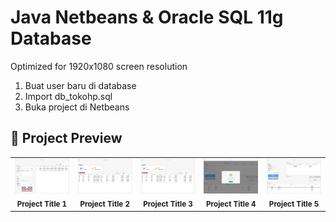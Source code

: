# Java Netbeans & Oracle SQL 11g Database

Optimized for 1920x1080 screen resolution

1. Buat user baru di database
2. Import db_tokohp.sql
3. Buka project di Netbeans

## 📌 Project Preview

<div align="center">

<table>
  <tr>
    <td align="center">
      <img src="https://raw.githubusercontent.com/aldnazr/netbeans-transaction/refs/heads/main/preview/1.png" alt="Project Screenshot" width="300" />
      <br/>
      <sub><b>Project Title 1</b></sub>
    </td>
    <td align="center">
      <img src="https://raw.githubusercontent.com/aldnazr/netbeans-transaction/refs/heads/main/preview/2.png" alt="Project Screenshot" width="300" />
      <br/>
      <sub><b>Project Title 2</b></sub>
    </td>
    <td align="center">
      <img src="https://raw.githubusercontent.com/aldnazr/netbeans-transaction/refs/heads/main/preview/2.png" alt="Project Screenshot" width="300" />
      <br/>
      <sub><b>Project Title 3</b></sub>
    </td>
    <td align="center">
      <img src="https://raw.githubusercontent.com/aldnazr/netbeans-transaction/refs/heads/main/preview/4.png" alt="Project Screenshot" width="300" />
      <br/>
      <sub><b>Project Title 4</b></sub>
    </td>
    <td align="center">
      <img src="https://raw.githubusercontent.com/aldnazr/netbeans-transaction/refs/heads/main/preview/5.png" alt="Project Screenshot" width="300" />
      <br/>
      <sub><b>Project Title 5</b></sub>
    </td>
  </tr>
</table>

</div>
